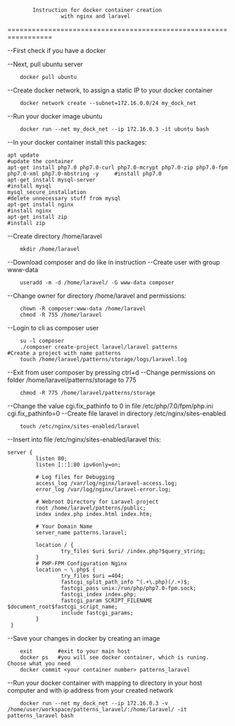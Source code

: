            Instruction for docker container creation
                     with nginx and laravel
=================================================================

--First check if you have a docker

--Next, pull ubuntu server
```
    docker pull ubuntu
```
--Create docker network, to assign a static IP to your docker container
```
    docker network create --subnet=172.16.0.0/24 my_dock_net
```
--Run your docker image ubuntu
```
    docker run --net my_dock_net --ip 172.16.0.3 -it ubuntu bash
```
--In your docker container install this packages:
```
apt update                                                                                               #update the container
apt-get install php7.0 php7.0-curl php7.0-mcrypt php7.0-zip php7.0-fpm php7.0-xml php7.0-mbstring -y     #install php7.0
apt-get install mysql-server                                                                             #install mysql
mysql_secure_installation                                                                                #delete unnecessary stuff from mysql
apt-get install nginx                                                                                    #install nginx
apt-get install zip                                                                                      #install zip
```
--Create directory /home/laravel
```
    mkdir /home/laravel
```
--Download composer and do like in instruction
--Create user with group www-data
```
    useradd -m -d /home/laravel/ -G www-data composer
```
--Change owner for directory /home/laravel and permissions:
```
    chown -R composer:www-data /home/laravel
    chmod -R 755 /home/laravel
```
--Login to cli as composer user
```
    su -l composer
    ./composer create-project laravel/laravel patterns                                                   #Create a project with name patterns
    touch /home/laravel/patterns/storage/logs/laravel.log
```
--Exit from user composer by pressing ctrl+d
--Change permissions on folder /home/laravel/patterns/storage to 775
```
    chmod -R 775 /home/laravel/patterns/storage
```
--Change the value cgi.fix_pathinfo to 0 in file /etc/php/7.0/fpm/php.ini
    cgi.fix_pathinfo=0
--Create file laravel in directory /etc/nginx/sites-enabled
```
    touch /etc/nginx/sites-enabled/laravel
```
--Insert into file /etc/nginx/sites-enabled/laravel this:
```
server {
         listen 80;
         listen [::]:80 ipv6only=on;

         # Log files for Debugging
         access_log /var/log/nginx/laravel-access.log;
         error_log /var/log/nginx/laravel-error.log;

         # Webroot Directory for Laravel project
         root /home/laravel/patterns/public;
         index index.php index.html index.htm;

         # Your Domain Name
         server_name patterns.laravel;

         location / {
                 try_files $uri $uri/ /index.php?$query_string;
         }
         # PHP-FPM Configuration Nginx
         location ~ \.php$ {
                 try_files $uri =404;
                 fastcgi_split_path_info ^(.+\.php)(/.+)$;
                 fastcgi_pass unix:/run/php/php7.0-fpm.sock;
                 fastcgi_index index.php;
                 fastcgi_param SCRIPT_FILENAME $document_root$fastcgi_script_name;
                 include fastcgi_params;
         }
 }
```
--Save your changes in docker by creating an image
```
    exit        #exit to your main host
    docker ps   #you will see docker container, which is runing. Choose what you need
    docker commit <your container number> patterns_laravel
```
--Run your docker container with mapping to directory in your host computer and with ip address from your created network
```
    docker run --net my_dock_net --ip 172.16.0.3 -v /home/user/workspace/patterns_laravel/:/home/laravel/ -it patterns_laravel bash
```
